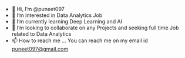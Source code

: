 - 👋 Hi, I’m @puneet097
- 👀 I’m interested in Data Analytics Job
- 🌱 I’m currently learning Deep Learning and AI
- 💞️ I’m looking to collaborate on any Projects and seeking full time Job related to Data Analytics
- 📫 How to reach me ... You can reach me on my email id puneet097@gmail.com

<!---
puneet097/puneet097 is a ✨ special ✨ repository because its `README.md` (this file) appears on your GitHub profile.
You can click the Preview link to take a look at your changes.
--->
